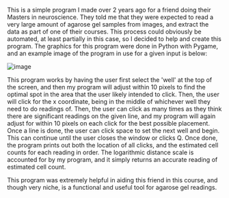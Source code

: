 This is a simple program I made over 2 years ago for a friend doing their Masters in neuroscience. They told me that they were expected to read a very large amount of agarose gel samples from images, and extract the data as part of one of their courses. This process could obviously be automated, at least partially in this case, so I decided to help and create this program. The graphics for this program were done in Python with Pygame, and an example image of the program in use for a given input is below:

![image](https://user-images.githubusercontent.com/77376150/203404481-bc4e23b1-f71a-4375-80cb-7314a212ea0c.png)

This program works by having the user first select the 'well' at the top of the screen, and then my program will adjust within 10 pixels to find the optimal spot in the area that the user likely intended to click. Then, the user will click for the x coordinate, being in the middle of whichever well they need to do readings of. Then, the user can click as many times as they think there are significant readings on the given line, and my program will again adjust for within 10 pixels on each click for the best possible placement. Once a line is done, the user can click space to set the next well and begin. This can continue until the user closes the window or clicks Q. Once done, the program prints out both the location of all clicks, and the estimated cell counts for each reading in order. The logarithmic distance scale is accounted for by my program, and it simply returns an accurate reading of estimated cell count.

This program was extremely helpful in aiding this friend in this course, and though very niche, is a functional and useful tool for agarose gel readings.
